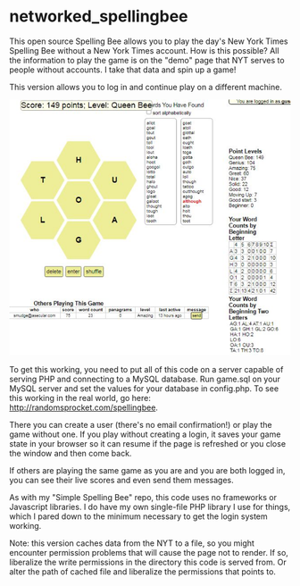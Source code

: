# networked_spellingbee
This open source Spelling Bee allows you to play the day's New York Times Spelling Bee without a New York Times account.  How is this possible?  All the information to play the game is on the "demo" page that NYT serves to people without accounts.  I take that data and spin up a game!

This version allows you to log in and continue play on a different machine. 

![alt text](spellingbee_screengrab.jpg?raw=true)

To get this working, you need to put all of this code on a server capable of serving PHP and connecting to a MySQL database.  Run game.sql on your MySQL server and set the values for your database in config.php. 
To see this working in the real world, go here: http://randomsprocket.com/spellingbee. 

There you can create a user (there's no email confirmation!) or play the game without one.  If you play without creating a login, it saves your game state in your browser so it can resume if the page is refreshed or you close the window and then come back.

If others are playing the same game as you are and you are both logged in, you can see their live scores and even send them messages.  

As with my "Simple Spelling Bee" repo, this code uses no frameworks or Javascript libraries. I do have my own single-file PHP library I use for things, which I pared down to the minimum necessary to get the login system working.

Note: this version caches data from the NYT to a file, so you might encounter permission problems that will cause the page not to render. If so, liberalize the write permissions in the directory this code is served from. Or alter the path of cached file and liberalize the permissions that points to.
